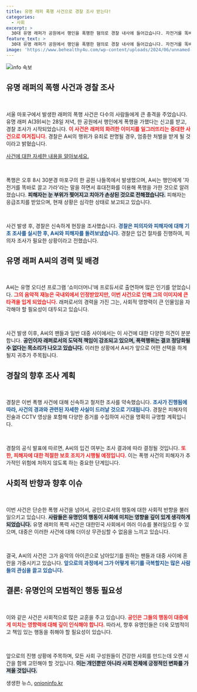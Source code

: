 ```yaml
---
title: 유명 래퍼 폭행 사건으로 경찰 조사 받는다!
categories:
  - 사회
excerpt: >
  30대 유명 래퍼가 공원에서 행인을 폭행한 혐의로 경찰 내사에 들어갔습니다. 자전거를 똑바로 끌고 가라는 말에서 시작된 충돌, 피해자는 심각한 부상을 입었습니다. 과연 래퍼의 폭행 뒤에 숨겨진 진실은?
feature_text: >
  30대 유명 래퍼가 공원에서 행인을 폭행한 혐의로 경찰 내사에 들어갔습니다. 자전거를 똑바로 끌고 가라는 말에서 시작된 충돌, 피해자는 심각한 부상을 입었습니다. 과연 래퍼의 폭행 뒤에 숨겨진 진실은?
image: 'https://www.behealthy4u.com/wp-content/uploads/2024/06/unnamed-file.png'
---
```


<p><img src="https://www.behealthy4u.com/wp-content/uploads/2024/06/unnamed-file.png" alt="info 속보" /></p>

<h2 data-ke-size="size26">유명 래퍼의 폭행 사건과 경찰 조사</h2>

<p data-ke-size="size16">&nbsp;</p>

<p>서울 마포구에서 발생한 래퍼의 폭행 사건은 다수의 사람들에게 큰 충격을 주었습니다. 유명 래퍼 A(39)씨는 28일 저녁, 한 공원에서 행인에게 폭행을 가했다는 신고를 받고, 경찰 조사가 시작되었습니다. <b><span style="color: #ee2323;">이 사건은 래퍼의 화려한 이미지를 일그러뜨리는 중대한 사건으로 여겨집니다.</span></b> 경찰은 A씨의 행위가 유죄로 판명될 경우, 엄중한 처벌을 받게 될 것이라고 밝혔습니다. </p>

<p><a href="https://www.example.com">사건에 대한 자세한 내용을 알아보세요.</a></p>

<p data-ke-size="size16">&nbsp;</p>

<p>폭행은 오후 8시 30분경 마포구의 한 공원 나들목에서 발생했으며, A씨는 행인에게 '자전거를 똑바로 끌고 가라'라는 말을 하면서 휴대전화를 이용해 폭행을 가한 것으로 알려졌습니다. <b><span style="background-color: #21538527;">피해자는 눈 부위가 찢어지고 치아가 손상된 것으로 전해졌습니다.</span></b> 피해자는 응급조치를 받았으며, 현재 상황은 심각한 상태로 보고되고 있습니다. </p>

<p data-ke-size="size16">&nbsp;</p>

<p>사건 발생 후, 경찰은 신속하게 현장을 조사했습니다. <b><span style="color: #1a5490;">경찰은 피의자와 피해자에 대해 기초 조사를 실시한 후, A씨와 피해자를 돌려보냈습니다.</span></b> 경찰은 입건 절차를 진행하여, 피의자 조사가 필요한 상황이라고 전했습니다. </p>

<h2 data-ke-size="size26">유명 래퍼 A씨의 경력 및 배경</h2>

<p data-ke-size="size16">&nbsp;</p>

<p>A씨는 유명 오디션 프로그램 ‘쇼미더머니’에 프로듀서로 출연하며 많은 인기를 얻었습니다. <b><span style="color: #ee2323;">그의 음악적 재능은 국내외에서 인정받았지만, 이번 사건으로 인해 그의 이미지에 큰 타격을 입게 되었습니다.</span></b> 래퍼로서의 경력을 가진 그는, 사회적 영향력이 큰 인물임을 자각해야 할 필요성이 대두되고 있습니다.</p>

<p data-ke-size="size16">&nbsp;</p>

<p>사건 발생 이후, A씨의 팬들과 일반 대중 사이에서는 이 사건에 대한 다양한 의견이 분분합니다. <b><span style="background-color: #21538527;">공인이자 래퍼로서의 도덕적 책임이 강조되고 있으며, 폭력행위는 결코 정당화될 수 없다는 목소리가 나오고 있습니다.</span></b> 이러한 상황에서 A씨가 앞으로 어떤 선택을 하게 될지 귀추가 주목됩니다.</p>

<h2 data-ke-size="size26">경찰의 향후 조사 계획</h2>

<p data-ke-size="size16">&nbsp;</p>

<p>경찰은 이번 폭행 사건에 대해 신속하고 철저한 조사를 약속했습니다. <b><span style="color: #1a5490;">조사가 진행됨에 따라, 사건의 경과와 관련된 자세한 사실이 드러날 것으로 기대됩니다.</span></b> 경찰은 피해자의 진술과 CCTV 영상을 포함해 다양한 증거를 수집하여 사건을 명확히 규명할 계획입니다.</p>

<p data-ke-size="size16">&nbsp;</p>

<p>경찰의 공식 발표에 따르면, A씨의 입건 여부는 조사 결과에 따라 결정될 것입니다. <b><span style="color: #ee2323;">또한, 피해자에 대한 적절한 보호 조치가 시행될 예정입니다.</span></b> 이는 폭행 사건의 피해자가 추가적인 위험에 처하지 않도록 하는 중요한 단계입니다.</p>

<h2 data-ke-size="size26">사회적 반향과 향후 이슈</h2>

<p data-ke-size="size16">&nbsp;</p>

<p>이번 사건은 단순한 폭행 사건을 넘어서, 공인으로서의 행동에 대한 사회적 반향을 불러일으키고 있습니다. <b><span style="background-color: #21538527;">사람들은 유명인의 행동이 사회에 미치는 영향을 깊이 있게 생각하게 되었습니다.</span></b> 유명 래퍼의 폭력 사건은 대한민국 사회에서 여러 이슈를 불러일으킬 수 있으며, 대중은 이러한 사건에 대해 더이상 무관심할 수 없음을 느끼고 있습니다.</p>

<p data-ke-size="size16">&nbsp;</p>

<p>결국, A씨의 사건은 그가 음악의 아이콘으로 남아있기를 원하는 팬들과 대중 사이에 혼란을 가중시키고 있습니다. <b><span style="color: #1a5490;">앞으로의 과정에서 그가 어떻게 위기를 극복할지는 많은 사람들의 관심을 끌고 있습니다.</span></b></p>

<h2 data-ke-size="size26">결론: 유명인의 모범적인 행동 필요성</h2>

<p data-ke-size="size16">&nbsp;</p>

<p>이와 같은 사건은 사회적으로 많은 교훈을 주고 있습니다. <b><span style="color: #ee2323;">공인은 그들의 행동이 대중에게 미치는 영향력에 대해 깊이 인식해야 합니다.</span></b> 따라서, 향후 유명인들은 더욱 모범적이고 책임 있는 행동을 취해야 할 필요성이 있습니다. </p>

<p data-ke-size="size16">&nbsp;</p>

<p>앞으로의 진행 상황에 주목하며, 모든 사회 구성원들이 건강한 사회를 만드는데 오랜 시간을 함께 고민해야 할 것입니다. <b><span style="background-color: #21538527;">이는 개인뿐만 아니라 사회 전체에 긍정적인 변화를 가져올 것입니다.</span></b></p>
생생한 뉴스, <a href="https://onioninfo.kr" rel="dofollow">onioninfo.kr</a>


